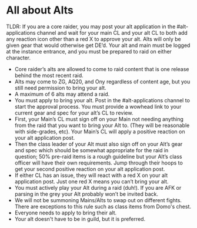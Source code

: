 # All about Alts

TLDR: If you are a core raider, you may post your alt application in the #alt-applications channel and wait for your main CL and your alt CL to both add any reaction icon other than a red X to approve your alt. Alts will only be given gear that would otherwise get DE’d. Your alt and main must be logged at the instance entrance, and you must be prepared to raid on either character.

- Core raider’s alts are allowed to come to raid content that is one release behind the most recent raid. 
- Alts may come to ZG, AQ20, and Ony regardless of content age, but you still need permission to bring your alt.
- A maximum of 6 alts may attend a raid.
- You must apply to bring your alt. Post in the #alt-applications channel to start the approval process. You must provide a wowhead link to your current gear and spec for your alt’s CL to review.
- First, your Main’s CL must sign off on your Main not needing anything from the raid that you want to bring your Alt to. (They will be reasonable with side-grades, etc). Your Main’s CL will apply a positive reaction on your alt application post.
- Then the class leader of your Alt must also sign off on your Alt’s gear and spec which should be somewhat appropriate for the raid in question; 50% pre-raid items is a rough guideline but your Alt’s class officer will have their own requirements. Jump through their hoops to get your second positive reaction on your alt application post.
- If either CL has an issue, they will react with a red X on your alt application post. Just one red X means you can’t bring your alt.
- You must actively play your Alt during a raid (duh!). If you are AFK or parsing in the grey your Alt probably won’t be invited back.
- We will not be summoning Mains/Alts to swap out on different fights. There are exceptions to this rule such as class items from Domo's chest.
- Everyone needs to apply to bring their alt.
- Your alt doesn't have to be in guild, but it is preferred.
